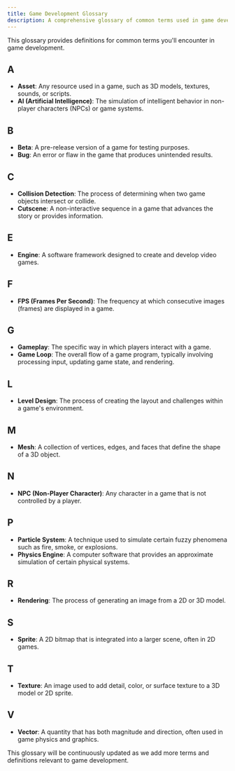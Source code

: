 ```yaml
---
title: Game Development Glossary
description: A comprehensive glossary of common terms used in game development.
---
```


This glossary provides definitions for common terms you'll encounter in game development.

## A

- **Asset**: Any resource used in a game, such as 3D models, textures, sounds, or scripts.
- **AI (Artificial Intelligence)**: The simulation of intelligent behavior in non-player characters (NPCs) or game systems.

## B

- **Beta**: A pre-release version of a game for testing purposes.
- **Bug**: An error or flaw in the game that produces unintended results.

## C

- **Collision Detection**: The process of determining when two game objects intersect or collide.
- **Cutscene**: A non-interactive sequence in a game that advances the story or provides information.

## E

- **Engine**: A software framework designed to create and develop video games.

## F

- **FPS (Frames Per Second)**: The frequency at which consecutive images (frames) are displayed in a game.

## G

- **Gameplay**: The specific way in which players interact with a game.
- **Game Loop**: The overall flow of a game program, typically involving processing input, updating game state, and rendering.

## L

- **Level Design**: The process of creating the layout and challenges within a game's environment.

## M

- **Mesh**: A collection of vertices, edges, and faces that define the shape of a 3D object.

## N

- **NPC (Non-Player Character)**: Any character in a game that is not controlled by a player.

## P

- **Particle System**: A technique used to simulate certain fuzzy phenomena such as fire, smoke, or explosions.
- **Physics Engine**: A computer software that provides an approximate simulation of certain physical systems.

## R

- **Rendering**: The process of generating an image from a 2D or 3D model.

## S

- **Sprite**: A 2D bitmap that is integrated into a larger scene, often in 2D games.

## T

- **Texture**: An image used to add detail, color, or surface texture to a 3D model or 2D sprite.

## V

- **Vector**: A quantity that has both magnitude and direction, often used in game physics and graphics.

This glossary will be continuously updated as we add more terms and definitions relevant to game development.
